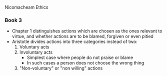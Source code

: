 Nicomacheam Ethics

### Book 3

- Chapter 1 distinguishes actions which are chosen as the ones relevant to virtue, and whether actions are to be blamed, forgiven or even pitied
- Aristotle divides actions into three categories instead of two:
	1. Voluntary acts
	2. Involuntary acts
		- Simplest case where people do not praise or blame
		- In such cases a person does not choose the wrong thing
	3. "Non-voluntary" or "non willing" actions